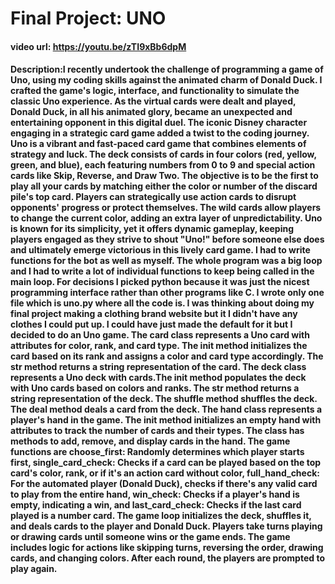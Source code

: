 # Final Project: UNO
#### video url: https://youtu.be/zTI9xBb6dpM
#### Description:I recently undertook the challenge of programming a game of Uno, using my coding skills against the animated charm of Donald Duck. I crafted the game's logic, interface, and functionality to simulate the classic Uno experience. As the virtual cards were dealt and played, Donald Duck, in all his animated glory, became an unexpected and entertaining opponent in this digital duel. The  iconic Disney character engaging in a strategic card game added a twist to the coding journey. Uno is a vibrant and fast-paced card game that combines elements of strategy and luck. The deck consists of cards in four colors (red, yellow, green, and blue), each featuring numbers from 0 to 9 and special action cards like Skip, Reverse, and Draw Two. The objective is to be the first to play all your cards by matching either the color or number of the discard pile's top card. Players can strategically use action cards to disrupt opponents' progress or protect themselves. The wild cards allow players to change the current color, adding an extra layer of unpredictability. Uno is known for its simplicity, yet it offers dynamic gameplay, keeping players engaged as they strive to shout "Uno!" before someone else does and ultimately emerge victorious in this lively card game. I had to write functions for the bot as well as myself. The whole program was a big loop and I had to write a lot of individual functions to keep being called in the main loop. For decisions I picked python because it was just the nicest programming interface rather than other programs like C. I wrote only one file which is uno.py where all the code is. I was thinking about doing my final project making a clothing brand website but it I didn't have any clothes I could put up. I could have just made the default for it but I decided to do an Uno game. The card class represents a Uno card with attributes for color, rank, and card type. The __init__ method initializes the card based on its rank and assigns a color and card type accordingly. The __str__ method returns a string representation of the card. The deck class represents a Uno deck with cards.The __init__ method populates the deck with Uno cards based on colors and ranks. The __str__ method returns a string representation of the deck. The shuffle method shuffles the deck. The deal method deals a card from the deck. The hand class represents a player's hand in the game. The __init__ method initializes an empty hand with attributes to track the number of cards and their types. The class has methods to add, remove, and display cards in the hand. The game functions are choose_first: Randomly determines which player starts first, single_card_check: Checks if a card can be played based on the top card's color, rank, or if it's an action card without color, full_hand_check: For the automated player (Donald Duck), checks if there's any valid card to play from the entire hand, win_check: Checks if a player's hand is empty, indicating a win, and last_card_check: Checks if the last card played is a number card. The game loop initializes the deck, shuffles it, and deals cards to the player and Donald Duck. Players take turns playing or drawing cards until someone wins or the game ends. The game includes logic for actions like skipping turns, reversing the order, drawing cards, and changing colors. After each round, the players are prompted to play again.


